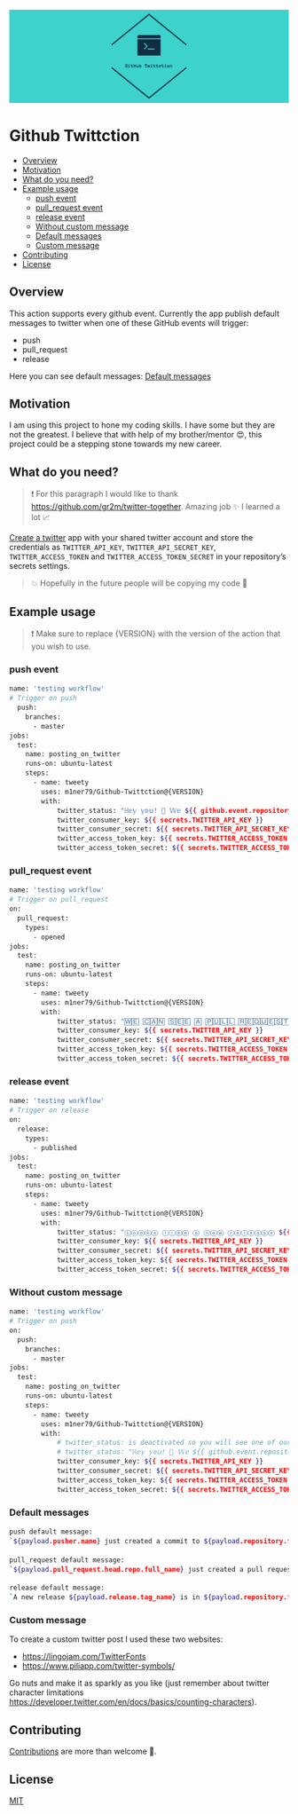 ![Github Twittction logo](img/twitter_header_photo_2.png)
# Github Twittction

<!-- toc -->

- [Overview](#overview)
- [Motivation](#motivation)
- [What do you need?](#what-do-you-need)
- [Example usage](#example-usage)
  * [push event](#push-event)
  * [pull_request event](#pull_request-event)
  * [release event](#release-event)
  * [Without custom message](#without-custom-message)
  * [Default messages](#default-messages)
  * [Custom message](#custom-message)
- [Contributing](#contributing)
- [License](#license)

<!-- tocstop -->

## Overview

This action supports every github event. Currently the app publish default messages to twitter when one of these GitHub events will trigger: 
* push
* pull_request
* release <br />   

Here you can see default messages: [Default messages](#default-messages)

## Motivation

I am using this project to hone my coding skills. I have some but they are not the greatest. I believe that with help of my brother/mentor :heart_eyes:, this project could be a stepping stone towards my new career.

## What do you need?
>  :exclamation: For this paragraph I would like to thank https://github.com/gr2m/twitter-together. Amazing job :sparkles: I learned a lot :chart_with_upwards_trend:

[Create a twitter](docs/setup.md) app with your shared twitter account and store the credentials as `TWITTER_API_KEY`, `TWITTER_API_SECRET_KEY`, `TWITTER_ACCESS_TOKEN` and `TWITTER_ACCESS_TOKEN_SECRET` in your repository’s secrets settings.

> :boom: Hopefully in the future people will be copying my code :pray:

## Example usage

> :exclamation: Make sure to replace {VERSION} with the version of the action that you wish to use.

### push event

```sh
name: 'testing workflow'
# Trigger on push
  push:
    branches:
      - master
jobs:
  test:
    name: posting_on_twitter
    runs-on: ubuntu-latest
    steps:
      - name: tweety
        uses: m1ner79/Github-Twittction@{VERSION}
        with:
            twitter_status: "ℍ𝕖𝕪 𝕪𝕠𝕦! 👋 𝕎𝕖 ${{ github.event.repository.owner.name}} 𝕙𝕒𝕧𝕖 𝕒 𝕟𝕖𝕨 𝕔𝕠𝕞𝕞𝕚𝕥 𝕚𝕟 𝕥𝕙𝕖 𝕞𝕒𝕤𝕥𝕖𝕣 𝕓𝕣𝕒𝕟𝕔𝕙 🥳 \n 𝕀𝕥𝕤 𝕟𝕒𝕞𝕖 𝕚𝕤 ${{ github.event.commits[0].message }} 😱 \n ℂ𝕙𝕖𝕔𝕜 𝕚𝕥 𝕠𝕦𝕥 𝕙𝕖𝕣𝕖 👇 \n ${{ github.event.commits[0].url }}"
            twitter_consumer_key: ${{ secrets.TWITTER_API_KEY }} 
            twitter_consumer_secret: ${{ secrets.TWITTER_API_SECRET_KEY }} 
            twitter_access_token_key: ${{ secrets.TWITTER_ACCESS_TOKEN }} 
            twitter_access_token_secret: ${{ secrets.TWITTER_ACCESS_TOKEN_SECRET }} 
```

### pull_request event

```sh
name: 'testing workflow'
# Trigger on pull_request
on: 
  pull_request:
    types:
      - opened
jobs:
  test:
    name: posting_on_twitter
    runs-on: ubuntu-latest
    steps:
      - name: tweety
        uses: m1ner79/Github-Twittction@{VERSION}
        with:
            twitter_status: "🅆🄴 🄲🄰🄽 🅂🄴🄴 🄰 🄿🅄🄻🄻_🅁🄴🅀🅄🄴🅂🅃 ${{github.event.pull_request.title}} 🄲🅁🄴🄰🅃🄴🄳 🄱🅈 ${{github.event.pull_request.head.repo.full_name}} 🄲🄻🄸🄲🄺 🄷🄴🅁🄴 ${{github.event.pull_request.html_url}} 🄰🄽🄳 🅂🄴🄴 🄸🅃 🅈🄾🅄🅁🅂🄴🄻🄵"
            twitter_consumer_key: ${{ secrets.TWITTER_API_KEY }} 
            twitter_consumer_secret: ${{ secrets.TWITTER_API_SECRET_KEY }} 
            twitter_access_token_key: ${{ secrets.TWITTER_ACCESS_TOKEN }} 
            twitter_access_token_secret: ${{ secrets.TWITTER_ACCESS_TOKEN_SECRET }} 
```

### release event

```sh
name: 'testing workflow'
# Trigger on release
on: 
  release:
    types: 
      - published
jobs:
  test:
    name: posting_on_twitter
    runs-on: ubuntu-latest
    steps:
      - name: tweety
        uses: m1ner79/Github-Twittction@{VERSION}
        with:
            twitter_status: "Ⓛⓞⓞⓚⓢ ⓛⓘⓚⓔ ⓐ ⓝⓔⓦ ⓡⓔⓛⓔⓐⓢⓔ ${{github.event.release.tag_name}} ⓘⓢ ⓘⓝ ${{github.event.repository.full_name}} .Ⓜⓞⓡⓔ ⓓⓔⓣⓐⓘⓛⓢ ⓐⓡⓔ ⓐⓥⓐⓘⓛⓐⓑⓛⓔ ⓗⓔⓡⓔ ${{github.event.release.html_url}}"
            twitter_consumer_key: ${{ secrets.TWITTER_API_KEY }} 
            twitter_consumer_secret: ${{ secrets.TWITTER_API_SECRET_KEY }} 
            twitter_access_token_key: ${{ secrets.TWITTER_ACCESS_TOKEN }} 
            twitter_access_token_secret: ${{ secrets.TWITTER_ACCESS_TOKEN_SECRET }} 
```

### Without custom message

```sh
name: 'testing workflow'
# Trigger on push
on: 
  push:
    branches:
      - master
jobs:
  test:
    name: posting_on_twitter
    runs-on: ubuntu-latest
    steps:
      - name: tweety
        uses: m1ner79/Github-Twittction@{VERSION}
        with:
            # twitter_status: is deactivated so you will see one of our default messages
            # twitter_status: "ℍ𝕖𝕪 𝕪𝕠𝕦! 👋 𝕎𝕖 ${{ github.event.repository.owner.name}} 𝕙𝕒𝕧𝕖 𝕒 𝕟𝕖𝕨 𝕔𝕠𝕞𝕞𝕚𝕥 𝕚𝕟 𝕥𝕙𝕖 𝕞𝕒𝕤𝕥𝕖𝕣 𝕓𝕣𝕒𝕟𝕔𝕙 🥳 \n 𝕀𝕥𝕤 𝕟𝕒𝕞𝕖 𝕚𝕤 ${{ github.event.commits[0].message }} 😱 \n ℂ𝕙𝕖𝕔𝕜 𝕚𝕥 𝕠𝕦𝕥 𝕙𝕖𝕣𝕖 👇 \n ${{ github.event.commits[0].url }}"
            twitter_consumer_key: ${{ secrets.TWITTER_API_KEY }} 
            twitter_consumer_secret: ${{ secrets.TWITTER_API_SECRET_KEY }} 
            twitter_access_token_key: ${{ secrets.TWITTER_ACCESS_TOKEN }} 
            twitter_access_token_secret: ${{ secrets.TWITTER_ACCESS_TOKEN_SECRET }} 
```

### Default messages
```sh
push default message:
`${payload.pusher.name} just created a commit to ${payload.repository.full_name}. More details are available here: ${payload.commits[0].url}`

pull_request default message:
`${payload.pull_request.head.repo.full_name} just created a pull request: ${payload.pull_request.title}. More info is available here: ${payload.pull_request.html_url}`;

release default message:
`A new release ${payload.release.tag_name} is in ${payload.repository.full_name}. More details are available here ${payload.release.html_url}`;

```

### Custom message

To create a custom twitter post I used these two websites:

* https://lingojam.com/TwitterFonts 
* https://www.piliapp.com/twitter-symbols/

Go nuts and make it as sparkly as you like (just remember about twitter character limitations https://developer.twitter.com/en/docs/basics/counting-characters). 

## Contributing 

[Contributions](docs/contributing.md) are more than welcome :handshake:.

## License

[MIT](./LICENSE)
